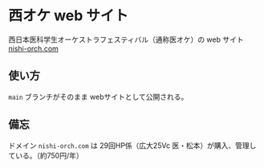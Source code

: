 # 西オケ web サイト
西日本医科学生オーケストラフェスティバル（通称医オケ）の web サイト    
  [nishi-orch.com](http://nishi-orch.com/)

## 使い方
`main` ブランチがそのまま webサイトとして公開される。

## 備忘
ドメイン `nishi-orch.com` は 29回HP係（広大25Vc 医・松本）が購入、管理している。（約750円/年）
